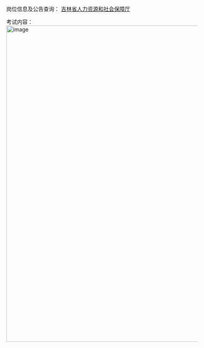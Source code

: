 
岗位信息及公告查询： 
[吉林省人力资源和社会保障厅](http://hrss.jl.gov.cn/)

考试内容：  
<img width="832" alt="image" src="https://github.com/user-attachments/assets/dcc0d228-1c39-4f5d-b574-f795b7ef62be">
